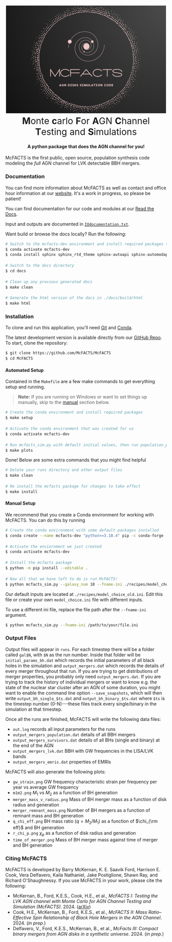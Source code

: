 <h1 align="center">
    <br>
    <a href="https://github.com/McFACTS/McFACTS"><img src="branding/logo/mcfacts_logo.png" alt="Markdownify" width="500"></a>
    <br>
    <span style="font-weight: normal">
        <b>M</b>onte <b>c</b>arlo <b>F</b>or <b>A</b>GN <b>C</b>hannel <b>T</b>esting and <b>S</b>imulations
    </span>  
    <br>
</h1>

<h4 align="center">A python package that does the AGN channel for you!</h4>

McFACTS is the first public, open source, population synthesis code modeling the *full* AGN channel for LVK detectable BBH mergers.

### Documentation

You can find more information about McFACTS as well as contact and office hour information at our [website](https://saavikford.wixsite.com/saavik/general-7). It's a work in progress, so please be patient!

You can find documentation for our code and modules at our [Read the Docs](https://mcfacts.readthedocs.io).

Input and outputs are documented in [`IOdocumentation.txt`](https://github.com/McFACTS/McFACTS/blob/main/IOdocumentation.txt). 

Want build or browse the docs locally? Run the following:

```bash
# Switch to the mcfacts-dev environment and install required packages to build the docs
$ conda activate mcfacts-dev
$ conda install sphinx sphinx_rtd_theme sphinx-autoapi sphinx-automodapi

# Switch to the docs directory
$ cd docs

# Clean up any previous generated docs 
$ make clean

# Generate the html version of the docs in ./docs/build/html
$ make html
```

### Installation

To clone and run this application, you'll need [Git](https://git-scm.com) and [Conda](https://docs.conda.io/en/latest/).

The latest development version is available directly from our [GitHub Repo](https://github.com/McFACTS/McFACTS). To start, clone the repository:

```bash
$ git clone https://github.com/McFACTS/McFACTS
$ cd McFACTS
```

#### Automated Setup

Contained in the `Makefile` are a few make commands to get everything setup and running.

> **Note:**
> If you are running on Windows or want to set things up manually, skip to the [manual](#manual-setup) section below.

```bash
# Create the conda environment and install required packages
$ make setup

# Activate the conda environment that was created for us
$ conda activate mcfacts-dev

# Run mcfacts_sim.py with default initial values, then run population_plots.py
$ make plots
```

Done! Below are some extra commands that you might find helpful

```bash
# Delete your runs directory and other output files
$ make clean

# Re install the mcfacts package for changes to take effect
$ make install
```

#### Manual Setup

We recommend that you create a Conda environment for working with McFACTS.
You can do this by running

```bash
# Create the conda environment with some default packages installed
$ conda create --name mcfacts-dev "python>=3.10.4" pip -c conda-forge -c defaults

# Activate the enviornment we just created
$ conda activate mcfacts-dev

# Install the mcfacts package
$ python -m pip install --editable .

# Now all that we have left to do is run McFACTS!
$ python mcfacts_sim.py --galaxy_num 10 --fname-ini ./recipes/model_choice_old.ini --fname-log out.log --seed 3456789012
```

Our default inputs are located at `./recipes/model_choice_old.ini`. Edit this file or create your own `model_choice.ini` file with different inputs.

To use a different ini file, replace the file path after the `--fname-ini` argument.

```bash
$ python mcfacts_sim.py --fname-ini /path/to/your/file.ini
```

### Output Files

Output files will appear in `runs`. For each timestep there will be a folder called `gal$N`, with `$N` as the run number. Inside that folder will be `initial_params_bh.dat` which records the initial parameters of all black holes in the simulation and `output_mergers.dat` which records the details of every merger throughout that run. If you are trying to get distributions of merger properties, you probably only need `output_mergers.dat`. If you are trying to track the history of individual mergers or want to know e.g. the state of the nuclear star cluster after an AGN of some duration, you might want to enable the command line option `--save_snapshots`, which will then write `output_bh_single_$ts.dat` and `output_bh_binary_$ts.dat` where `$ts` is the timestep number (0-N)---these files track every single/binary in the simulation at that timestep.

Once all the runs are finished, McFACTS will write the following data files:

* `out.log` records all input parameters for the runs
* `output_mergers_population.dat` details of all BBH mergers
* `output_mergers_survivors.dat` details of all BHs (single and binary) at the end of the AGN
* `output_mergers_lvk.dat` BBH with GW frequencies in the LISA/LVK bands
* `output_mergers_emris.dat` properties of EMRIs

McFACTS will also generate the following plots:

* `gw_strain.png` GW frequency characteristic strain per frequency per year vs average GW frequency
* `m1m2.png` $M_1$ vs $M_2$ as a function of BH generation
* `merger_mass_v_radius.png` Mass of BH merger mass as a function of disk radius and generation
* `merger_remnant_mass.png` Number of BH mergers as a function of remnant mass and BH generation
* `q_chi_eff.png` BH mass ratio ($q=M_{2}/M_{1}$) as a function of $\chi_{\rm eff}$ and BH generation
* `r_chi_p.png` $\chi_\mathrm{p}$ as a function of disk radius and generation
* `time_of_merger.png` Mass of BH merger mass against time of merger and BH generation


### Citing McFACTS

McFACTS is developed by Barry McKernan, K. E. Saavik Ford, Harrison E. Cook, Vera Delfavero, Kaila Nathaniel, Jake Postiglione, Shawn Ray, and Richard O'Shaughnessy. If you use McFACTS in your work, please cite the following:

* McKernan, B., Ford, K.E.S., Cook, H.E., et al., *McFACTS I: Testing the LVK AGN channel with Monte Carlo for AGN Channel Testing and Simulation (McFACTS)*. 2024. ([arXiv](https://arxiv.org/abs/2410.16515))
* Cook, H.E., McKernan, B., Ford, K.E.S., et al., *McFACTS II: Mass Ratio–Effective Spin Relationship of Black Hole Mergers in the AGN Channel*. 2024. (*in prep.*)
* Delfavero, V., Ford, K.E.S., McKernan, B., et al., *McFacts III: Compact binary mergers from AGN disks in a synthetic universe*. 2024. (*in prep.*)